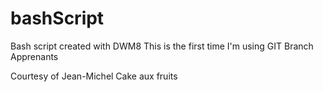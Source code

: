 # bashScript
Bash script created with DWM8
This is the first time I'm using GIT
Branch Apprenants











Courtesy of Jean-Michel Cake aux fruits
